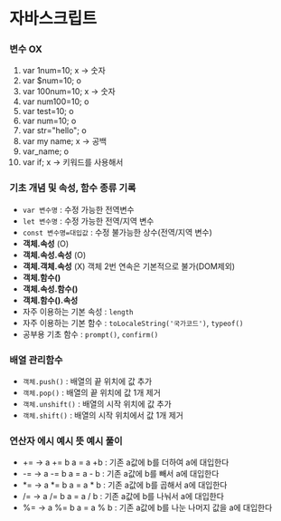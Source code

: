 # 자바스크립트
### 변수 OX
1. var 1num=10; x -> 숫자
2. var $num=10; o 
3. var 100num=10; x -> 숫자
4. var num100=10; o
5. var test=10; o
6. var num=10; o
7. var str="hello"; o
8. var my name; x -> 공백
9. var_name; o
10. var if; x -> 키워드를 사용해서
### 기초 개념 및 속성, 함수 종류 기록
* `var 변수명` : 수정 가능한 전역변수
* `let 변수명` : 수정 가능한 전역/지역 변수
* `const 변수명=대입값` : 수정 불가능한 상수(전역/지역 변수)
* **객체.속성** (O)
* **객체.속성.속성** (O)
* **객체.객체.속성** (X) 객체 2번 연속은 기본적으로 불가(DOM제외)
* **객체.함수()**
* **객체.속성.함수()**
* **객체.함수().속성**
* 자주 이용하는 기본 속성 : `length`
* 자주 이용하는 기본 함수 : `toLocaleString('국가코드')`, `typeof()`
* 공부용 기초 함수 : `prompt()`, `confirm()`
### **배열** 관리함수
* `객체.push()` : 배열의 끝 위치에 값 추가
* `객체.pop()` : 배열의 끝 위치에 값 1개 제거
* `객체.unshift()` : 배열의 시작 위치에 값 추가
* `객체.shift()` : 배열의 시작 위치에서 값 1개 제거
### 연산자	에시	예시 뜻	예시 풀이
* += -> a += b	a = a  +b : 기존 a값에 b를 더하여 a에 대입한다
* -= -> a -= b	a = a - b : 기존 a값에 b를 빼서 a에 대입한다
* *= -> a *= b	a = a * b : 기존 a값에 b를 곱해서 a에 대입한다
* /= -> a /= b	a = a / b : 기존 a값에 b를 나눠서 a에 대입한다
* %= -> a %= b	a = a % b : 기존 a값에 b를 나눈 나머지 값을 a에 대입한다